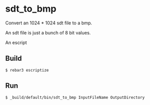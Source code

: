 sdt_to_bmp
=====

Convert an 1024 * 1024 sdt file to a bmp.

An sdt file is just a bunch of 8 bit values.

An escript

Build
-----

    $ rebar3 escriptize

Run
---

    $ _build/default/bin/sdt_to_bmp InputFileName OutputDirectory
